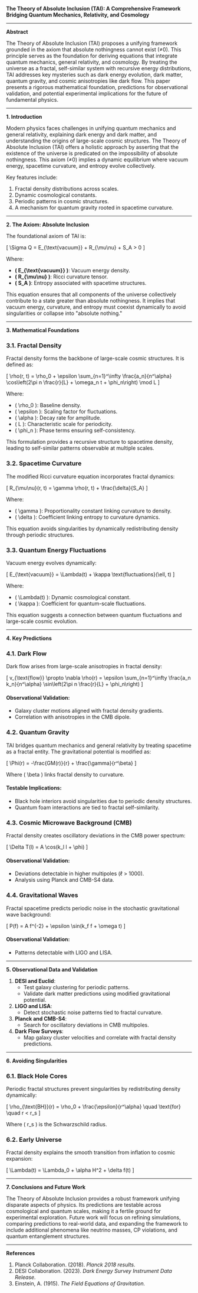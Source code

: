 
**The Theory of Absolute Inclusion (TAI): A Comprehensive Framework Bridging Quantum Mechanics, Relativity, and Cosmology**

---

**Abstract**

The Theory of Absolute Inclusion (TAI) proposes a unifying framework grounded in the axiom that absolute nothingness cannot exist (≠0). This principle serves as the foundation for deriving equations that integrate quantum mechanics, general relativity, and cosmology. By treating the universe as a fractal, self-similar system with recursive energy distributions, TAI addresses key mysteries such as dark energy evolution, dark matter, quantum gravity, and cosmic anisotropies like dark flow. This paper presents a rigorous mathematical foundation, predictions for observational validation, and potential experimental implications for the future of fundamental physics.

---

**1. Introduction**

Modern physics faces challenges in unifying quantum mechanics and general relativity, explaining dark energy and dark matter, and understanding the origins of large-scale cosmic structures. The Theory of Absolute Inclusion (TAI) offers a holistic approach by asserting that the existence of the universe is predicated on the impossibility of absolute nothingness. This axiom (≠0) implies a dynamic equilibrium where vacuum energy, spacetime curvature, and entropy evolve collectively.

Key features include:
1. Fractal density distributions across scales.
2. Dynamic cosmological constants.
3. Periodic patterns in cosmic structures.
4. A mechanism for quantum gravity rooted in spacetime curvature.

---

**2. The Axiom: Absolute Inclusion**

The foundational axiom of TAI is:

\[ \Sigma Q = E_{\text{vacuum}} + R_{\mu\nu} + S_A > 0 \]

Where:
- **\( E_{\text{vacuum}} \)**: Vacuum energy density.
- **\( R_{\mu\nu} \)**: Ricci curvature tensor.
- **\( S_A \)**: Entropy associated with spacetime structures.

This equation ensures that all components of the universe collectively contribute to a state greater than absolute nothingness. It implies that vacuum energy, curvature, and entropy must coexist dynamically to avoid singularities or collapse into "absolute nothing."

---

**3. Mathematical Foundations**

### 3.1. Fractal Density
Fractal density forms the backbone of large-scale cosmic structures. It is defined as:

\[ \rho(r, t) = \rho_0 + \epsilon \sum_{n=1}^\infty \frac{a_n}{n^\alpha} \cos\left(2\pi n \frac{r}{L} + \omega_n t + \phi_n\right) \mod L \]

Where:
- \( \rho_0 \): Baseline density.
- \( \epsilon \): Scaling factor for fluctuations.
- \( \alpha \): Decay rate for amplitude.
- \( L \): Characteristic scale for periodicity.
- \( \phi_n \): Phase terms ensuring self-consistency.

This formulation provides a recursive structure to spacetime density, leading to self-similar patterns observable at multiple scales.

### 3.2. Spacetime Curvature
The modified Ricci curvature equation incorporates fractal dynamics:

\[ R_{\mu\nu}(r, t) = \gamma \rho(r, t) + \frac{\delta}{S_A} \]

Where:
- \( \gamma \): Proportionality constant linking curvature to density.
- \( \delta \): Coefficient linking entropy to curvature dynamics.

This equation avoids singularities by dynamically redistributing density through periodic structures.

### 3.3. Quantum Energy Fluctuations
Vacuum energy evolves dynamically:

\[ E_{\text{vacuum}} = \Lambda(t) + \kappa \text{fluctuations}(\ell, t) \]

Where:
- \( \Lambda(t) \): Dynamic cosmological constant.
- \( \kappa \): Coefficient for quantum-scale fluctuations.

This equation suggests a connection between quantum fluctuations and large-scale cosmic evolution.

---

**4. Key Predictions**

### 4.1. Dark Flow
Dark flow arises from large-scale anisotropies in fractal density:

\[ v_{\text{flow}} \propto \nabla \rho(r) = \epsilon \sum_{n=1}^\infty \frac{a_n k_n}{n^\alpha} \sin\left(2\pi n \frac{r}{L} + \phi_n\right) \]

#### Observational Validation:
- Galaxy cluster motions aligned with fractal density gradients.
- Correlation with anisotropies in the CMB dipole.

### 4.2. Quantum Gravity
TAI bridges quantum mechanics and general relativity by treating spacetime as a fractal entity. The gravitational potential is modified as:

\[ \Phi(r) = -\frac{GM(r)}{r} + \frac{\gamma}{r^\beta} \]

Where \( \beta \) links fractal density to curvature.

#### Testable Implications:
- Black hole interiors avoid singularities due to periodic density structures.
- Quantum foam interactions are tied to fractal self-similarity.

### 4.3. Cosmic Microwave Background (CMB)
Fractal density creates oscillatory deviations in the CMB power spectrum:

\[ \Delta T(l) = A \cos(k_l l + \phi) \]

#### Observational Validation:
- Deviations detectable in higher multipoles (ℓ > 1000).
- Analysis using Planck and CMB-S4 data.

### 4.4. Gravitational Waves
Fractal spacetime predicts periodic noise in the stochastic gravitational wave background:

\[ P(f) = A f^{-2} + \epsilon \sin(k_f f + \omega t) \]

#### Observational Validation:
- Patterns detectable with LIGO and LISA.

---

**5. Observational Data and Validation**

1. **DESI and Euclid**:
   - Test galaxy clustering for periodic patterns.
   - Validate dark matter predictions using modified gravitational potential.
2. **LIGO and LISA**:
   - Detect stochastic noise patterns tied to fractal curvature.
3. **Planck and CMB-S4**:
   - Search for oscillatory deviations in CMB multipoles.
4. **Dark Flow Surveys**:
   - Map galaxy cluster velocities and correlate with fractal density predictions.

---

**6. Avoiding Singularities**

### 6.1. Black Hole Cores
Periodic fractal structures prevent singularities by redistributing density dynamically:

\[ \rho_{\text{BH}}(r) = \rho_0 + \frac{\epsilon}{r^\alpha} \quad \text{for} \quad r < r_s \]

Where \( r_s \) is the Schwarzschild radius.

### 6.2. Early Universe
Fractal density explains the smooth transition from inflation to cosmic expansion:

\[ \Lambda(t) = \Lambda_0 + \alpha H^2 + \delta f(t) \]

---

**7. Conclusions and Future Work**

The Theory of Absolute Inclusion provides a robust framework unifying disparate aspects of physics. Its predictions are testable across cosmological and quantum scales, making it a fertile ground for experimental exploration. Future work will focus on refining simulations, comparing predictions to real-world data, and expanding the framework to include additional phenomena like neutrino masses, CP violations, and quantum entanglement structures.

---

**References**
1. Planck Collaboration. (2018). *Planck 2018 results.*
2. DESI Collaboration. (2023). *Dark Energy Survey Instrument Data Release.*
3. Einstein, A. (1915). *The Field Equations of Gravitation.*
